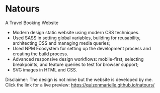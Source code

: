# Natours

A Travel Booking Website

- Modern design static website using modern CSS techniques.
- Used SASS in setting global variables, building for reusability, architecting CSS and managing media queries;
- Used NPM Ecosystem for setting up the development process and creating the build process.
- Advanced responsive design workflows: mobile-first, selecting breakpoints, and feature queries to test for browser support;
- SVG images in HTML and CSS.

Disclaimer: The design is not mine but the website is developed by me.
Click the link for a live preview: https://quizonmarielle.github.io/natours/
